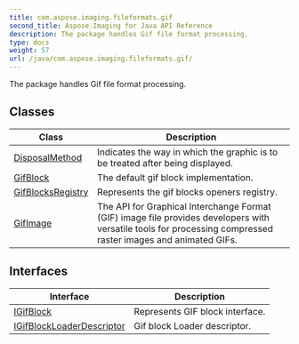 ```yaml
---
title: com.aspose.imaging.fileformats.gif
second_title: Aspose.Imaging for Java API Reference
description: The package handles Gif file format processing.
type: docs
weight: 57
url: /java/com.aspose.imaging.fileformats.gif/
---
```


The package handles Gif file format processing.


## Classes

| Class | Description |
| --- | --- |
| [DisposalMethod](../com.aspose.imaging.fileformats.gif/disposalmethod) | Indicates the way in which the graphic is to be treated after being displayed. |
| [GifBlock](../com.aspose.imaging.fileformats.gif/gifblock) | The default gif block implementation. |
| [GifBlocksRegistry](../com.aspose.imaging.fileformats.gif/gifblocksregistry) | Represents the gif blocks openers registry. |
| [GifImage](../com.aspose.imaging.fileformats.gif/gifimage) | The API for Graphical Interchange Format (GIF) image file provides developers with versatile tools for processing compressed raster images and animated GIFs. |

## Interfaces

| Interface | Description |
| --- | --- |
| [IGifBlock](../com.aspose.imaging.fileformats.gif/igifblock) | Represents GIF block interface. |
| [IGifBlockLoaderDescriptor](../com.aspose.imaging.fileformats.gif/igifblockloaderdescriptor) | Gif block Loader descriptor. |
